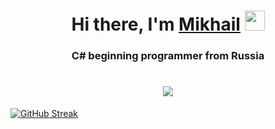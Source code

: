<h1 align="center">Hi there, I'm <a href="https://t.me/bioMihanoid" target="_blank">Mikhail</a>
<img src="https://github.com/blackcater/blackcater/raw/main/images/Hi.gif" height="32"/></h1>
<h3 align="center">C# beginning programmer from Russia</h3>

<h1 align="center"><img src="https://github-profile-trophy.vercel.app/?username=BioMihanoid&theme=dracula)](https://github.com/ryo-ma/github-profile-trophy"/></h1>

[![GitHub Streak](https://github-readme-streak-stats.herokuapp.com/?user=DenverCoder1)](https://git.io/streak-stats)
